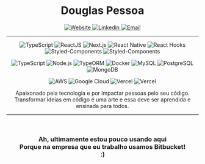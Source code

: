 <h1 align="center">Douglas Pessoa</h1>
<p align="center">
 <a  href="https://douglaspessoa.dev"  target="_blank">
<img  src="https://img.shields.io/badge/-Douglas%20Pessoa-61DAFB?style=flat-square&logo=node.js&logoColor=black&link=https://douglaspessoa.dev"  alt="Website">
</a>
  <a  href="https://www.linkedin.com/in/douglaspessoa/"  target="_blank">
    <img  src="https://img.shields.io/badge/-Douglas%20Pessoa-0077B5?style=flat-square&logo=Linkedin&logoColor=white&link=https://www.linkedin.com/in/dougpessoa"  alt="Linkedin">
  </a>
  <a  href="mailto:douglaspereira1@outlook.com"  target="_blank">
  <img  src="https://img.shields.io/badge/-douglaspereira1@outlook.com-185ABD?style=flat-square&logo=Microsoft%20Outlook&logoColor=white&link=https://www.linkedin.com/in/dougpessoa"  alt="Email">
</a>
</p>
<hr />
<p align="center">
  <img src="https://img.shields.io/badge/-TypeScript-007ACC?style=flat-square&logo=typescript&logoColor=white" alt="TypeScript">
  <img src="https://img.shields.io/badge/-ReactJS-61DAFB?style=flat-square&logo=react&logoColor=black" alt="ReactJS">
  <img src="https://img.shields.io/badge/-Next.js-000000?style=flat-square&logo=next.js&logoColor=white" alt="Next.js">
  <img src="https://img.shields.io/badge/-React%20Native-61DAFB?style=flat-square&logo=react&logoColor=black" alt="React Native">
  <img src="https://img.shields.io/badge/-React%20Hooks-8dc891?style=flat-square&logo=react&logoColor=black" alt="React Hooks">
  <img src="https://img.shields.io/badge/Styled--Components-DB7093?style=flat-square&logo=styled-components&logoColor=white" alt="Styled-Components">
  <img src="https://img.shields.io/badge/-Redux-764ABC?style=flat-square&logo=redux&logoColor=white" alt="Styled-Components">
</p>
<p align="center">
  <img src="https://img.shields.io/badge/-TypeScript-007ACC?style=flat-square&logo=typescript&logoColor=white" alt="TypeScript">
  <img src="https://img.shields.io/badge/-Node.js-43853D?style=flat-square&logo=node.js&logoColor=white" alt="Node.js">
  <img src="https://img.shields.io/badge/-TypeORM-FE0902?style=flat-square&logoColor=white" alt="TypeORM">
  <img src="https://img.shields.io/badge/-Docker-2496ED?style=flat-square&logo=docker&logoColor=white" alt="Docker">
  <img src="https://img.shields.io/badge/-MySql-4479A1?style=flat-square&logo=mysql&logoColor=white" alt="MySQL">
  <img src="https://img.shields.io/badge/-PostgreSQL-336791?style=flat-square&logo=postgresql&logoColor=white" alt="PostgreSQL">
  <img src="https://img.shields.io/badge/-MongoDB-47A248?style=flat-square&logo=mongodb&logoColor=white" alt="MongoDB">
</p>
<p align="center">
  <img src="https://img.shields.io/badge/-AWS-232F3E?style=flat-square&logo=amazon%20AWS&logoColor=white" alt="AWS">
  <img src="https://img.shields.io/badge/-Google%20Cloud-4285F4?style=flat-square&logo=google%20cloud&logoColor=white" alt="Google Cloud">
 <img src="https://img.shields.io/badge/-Vercel-000000?style=flat-square&logo=vercel&logoColor=white" alt="Vercel">
 <img src="https://img.shields.io/badge/-Jira%20Software-0052CC?style=flat-square&logo=jira%20software&logoColor=white" alt="Vercel">
</p>


<p align="center">
  Apaixonado pela tecnologia e por impactar pessoas pelo seu código. <br /> Transformar ideias em código é uma arte e essa deve ser aprendida e ensinada para todos. 
</p>

<hr/>
<br/>
<h3 align="center">Ah, ultimamente estou pouco usando aqui<br/>Porque na empresa que eu trabalho usamos Bitbucket!<br/>:)</h3>
